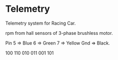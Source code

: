 # Telemetry
Telemetry system for Racing Car.

rpm from hall sensors of 3-phase brushless motor.

Pin 5 => Blue
6 => Green
7 => Yellow
Gnd => Black.

100
110
010
011
001
101
